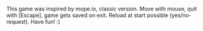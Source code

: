 This game was inspired by mope.io, classic version.
Move with mouse, quit with [Escape], game gets saved on exit.
Reload at start possible (yes/no-request).
Have fun! :)
